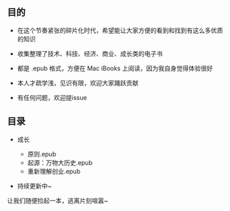 ## 目的

- 在这个节奏紧张的碎片化时代，希望能让大家方便的看到和找到有这么多优质的知识

- 收集整理了技术、科技、经济、商业、成长类的电子书

- 都是 .epub 格式，方便在 Mac iBooks 上阅读，因为我自身觉得体验很好

- 本人才疏学浅，见识有限，欢迎大家踊跃贡献

- 有任何问题，欢迎提issue

## 目录

- 成长
  - 原则.epub
  - 起源：万物大历史.epub
  - 重新理解创业.epub

- 持续更新中~

让我们随便捡起一本，逃离片刻喧嚣~
